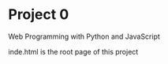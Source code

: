 # Project 0

Web Programming with Python and JavaScript

inde.html is the root page of this project
